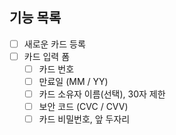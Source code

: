 ## 기능 목록

- [ ] 새로운 카드 등록
- [ ] 카드 입력 폼
  - [ ] 카드 번호
  - [ ] 만료일 (MM / YY)
  - [ ] 카드 소유자 이름(선택), 30자 제한
  - [ ] 보안 코드 (CVC / CVV)
  - [ ] 카드 비밀번호, 앞 두자리
